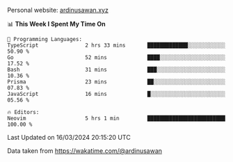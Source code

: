 Personal website: [ardinusawan.xyz](https://ardinusawan.xyz)

<!--START_SECTION:waka-->
📊 **This Week I Spent My Time On** 

```text
💬 Programming Languages: 
TypeScript               2 hrs 33 mins       █████████████░░░░░░░░░░░░   50.90 % 
Go                       52 mins             ████░░░░░░░░░░░░░░░░░░░░░   17.52 % 
Bash                     31 mins             ███░░░░░░░░░░░░░░░░░░░░░░   10.36 % 
Prisma                   23 mins             ██░░░░░░░░░░░░░░░░░░░░░░░   07.83 % 
JavaScript               16 mins             █░░░░░░░░░░░░░░░░░░░░░░░░   05.56 % 

🔥 Editors: 
Neovim                   5 hrs 1 min         █████████████████████████   100.00 % 
```


 Last Updated on 16/03/2024 20:15:20 UTC
<!--END_SECTION:waka-->
Data taken from https://wakatime.com/@ardinusawan
